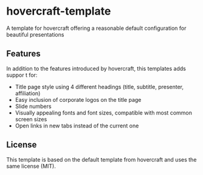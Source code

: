 # hovercraft-template
A template for hovercraft offering a reasonable default configuration for beautiful presentations

## Features
In addition to the features introduced by hovercraft, this templates adds suppor
t for:
* Title page style using 4 different headings (title, subtitle, presenter, affiliation)
* Easy inclusion of corporate logos on the title page
* Slide numbers
* Visually appealing fonts and font sizes, compatible with most common screen sizes
* Open links in new tabs instead of the current one

## License
This template is based on the default template from hovercraft and uses the same license (MIT).
